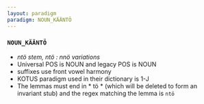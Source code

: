 ```yaml
---
layout: paradigm
paradigm: NOUN_KÄÄNTÖ
---
```

### ` NOUN_KÄÄNTÖ `

* _ntö stem, ntö : nnö variations_
* Universal POS is NOUN and legacy POS is NOUN
* suffixes use front vowel harmony
* KOTUS paradigm used in their dictionary is 1-J
* The lemmas must end in * tö * (which will be deleted to form an invariant stub) and the regex matching the lemma is ` ntö `
